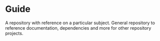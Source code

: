 # Guide

A repository with reference on a particular subject. General repository to reference documentation, dependencies and more for other repository projects.
